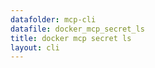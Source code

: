 ```yaml
---
datafolder: mcp-cli
datafile: docker_mcp_secret_ls
title: docker mcp secret ls
layout: cli
---
```


<!--
This page is automatically generated from Docker's source code. If you want to
suggest a change to the text that appears here, open a ticket or pull request
in the source repository on GitHub:

https://github.com/docker/mcp-gateway
-->

